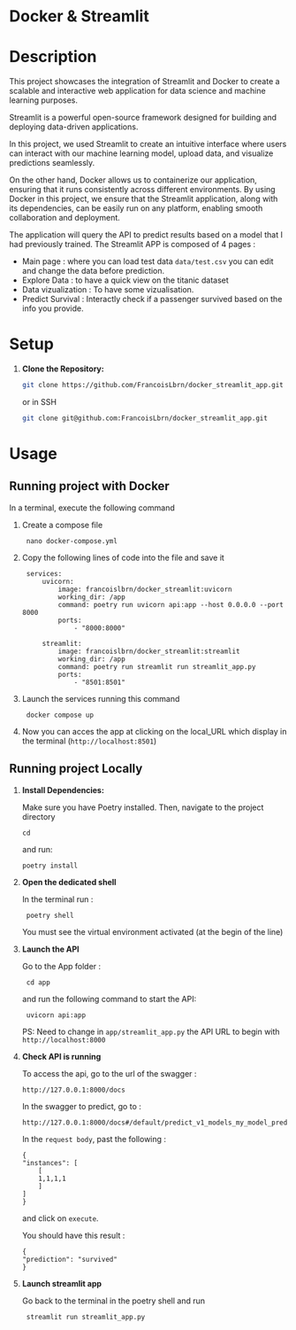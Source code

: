 # Docker & Streamlit

# Description
This project showcases the integration of Streamlit and Docker to create a scalable and interactive web application for data science and machine learning purposes.

Streamlit is a powerful open-source framework designed for building and deploying data-driven applications.

In this project, we used Streamlit to create an intuitive interface where users can interact with our machine learning model, upload data, and visualize predictions seamlessly.

On the other hand, Docker allows us to containerize our application, ensuring that it runs consistently across different environments. By using Docker in this project, we ensure that the Streamlit application, along with its dependencies, can be easily run on any platform, enabling smooth collaboration and deployment.

The application will query the API to predict results based on a model that I had previously trained.
The Streamlit APP is composed of 4 pages :
- Main page : where you can load test data `data/test.csv` you can edit and change the data before prediction.
- Explore Data : to have a quick view on the titanic dataset
- Data vizualization : To have some vizualisation.
- Predict Survival : Interactly check if a passenger survived based on the info you provide. 


# Setup

1.  **Clone the Repository:**
    
    ```bash
    git clone https://github.com/FrancoisLbrn/docker_streamlit_app.git
    ```
    or in SSH
    ```bash
    git clone git@github.com:FrancoisLbrn/docker_streamlit_app.git
    ```

# Usage

## Running project with Docker 
In a terminal, execute the following command
1. Create a compose file

        nano docker-compose.yml

2. Copy the following lines of code into the file and save it

        services:
            uvicorn:
                image: francoislbrn/docker_streamlit:uvicorn
                working_dir: /app
                command: poetry run uvicorn api:app --host 0.0.0.0 --port 8000
                ports:
                    - "8000:8000"

            streamlit:
                image: francoislbrn/docker_streamlit:streamlit
                working_dir: /app
                command: poetry run streamlit run streamlit_app.py
                ports:
                    - "8501:8501"


3. Launch the services running this command

        docker compose up

4. Now you can acces the app at clicking on the local_URL which display in the terminal (`http://localhost:8501`)

## Running project Locally
1.  **Install Dependencies:** 

    Make sure you have Poetry installed. Then, navigate to the project directory 

        cd
        

    and run:

        poetry install


2. **Open the dedicated shell**
    
    In the terminal run :

        poetry shell
    
    You must see the virtual environment activated (at the begin of the line)

3. **Launch the API**

    Go to the App folder :

        cd app

    and run the following command to start the API:

        uvicorn api:app

    PS: Need to change in `app/streamlit_app.py` the API URL to begin with `http://localhost:8000`

4. **Check API is running**

    To access the api, go to the url of the swagger :
    ```text 
    http://127.0.0.1:8000/docs
    ```

    In the swagger to predict, go to :

    ```text
    http://127.0.0.1:8000/docs#/default/predict_v1_models_my_model_predict_post
    ```

    In the `request body`, past the following :

    ```text
    {
    "instances": [
        [
        1,1,1,1
        ]
    ]
    }
    ```

    and click on `execute`.

    You should have this result :

    ```text
    {
    "prediction": "survived"
    }
    ```

5. **Launch streamlit app**

    Go back to the terminal in the poetry shell and run 

        streamlit run streamlit_app.py